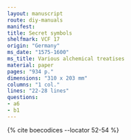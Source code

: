 ```yaml
---
layout: manuscript
route: diy-manuals
manifest: 
title: Secret symbols
shelfmark: VCF 17
origin: "Germany"
ms_date: "1575-1600"
ms_title: Various alchemical treatises
material: paper
pages: "934 p."
dimensions: "310 x 203 mm"
columns: "1 col."
lines: "22-28 lines"
questions:
- a6
- b1
---
```


{% cite boecodices --locator 52-54 %}